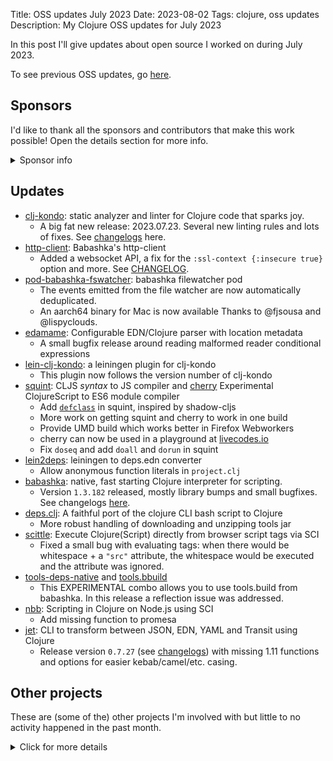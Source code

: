 Title: OSS updates July 2023
Date: 2023-08-02
Tags: clojure, oss updates
Description: My Clojure OSS updates for July 2023

In this post I'll give updates about open source I worked on during July 2023.

To see previous OSS updates, go [here](https://blog.michielborkent.nl/tags/oss-updates.html).

## Sponsors

I'd like to thank all the sponsors and contributors that make
this work possible! Open the details section for more info.

<details>
<summary>Sponsor info</summary>
Top sponsors:

- [Clojurists Together](https://clojuriststogether.org/)
- [Roam Research](https://roamresearch.com/)
- [Nextjournal](https://nextjournal.com/)
- [Toyokumo](https://toyokumo.co.jp/)
- [Cognitect](https://www.cognitect.com/)
- [Kepler16](https://kepler16.com/)
- [Adgoji](https://www.adgoji.com/)

If you want to ensure that the projects I work on are sustainably maintained,
you can sponsor this work in the following ways. Thank you!

- [Github Sponsors](https://github.com/sponsors/borkdude)
- The [Babaska](https://opencollective.com/babashka) or [Clj-kondo](https://opencollective.com/clj-kondo) OpenCollective
- [Ko-fi](https://ko-fi.com/borkdude)
- [Patreon](https://www.patreon.com/borkdude)
- [Clojurists Together](https://www.clojuriststogether.org/)

If you're used to sponsoring through some other means which isn't listed above, please get in touch.

On to the projects that I've been working on!
</details>

<!--

sources: https://github.com/borkdude
local ~/dev and ~/dev/babashka dir (since github doesn't show all repos)

-->

## Updates

- [clj-kondo](https://github.com/clj-kondo/clj-kondo): static analyzer and linter for Clojure code that sparks joy.
  - A big fat new release: 2023.07.23. Several new linting rules and lots of fixes. See [changelogs](https://github.com/clj-kondo/clj-kondo/blob/master/CHANGELOG.md#20230713) here.
- [http-client](https://github.com/babashka/http-client): Babashka's http-client
  - Added a websocket API, a fix for the `:ssl-context {:insecure true}` option and more. See [CHANGELOG](https://github.com/babashka/http-client/blob/main/CHANGELOG.md).
- [pod-babashka-fswatcher](https://github.com/babashka/pod-babashka-fswatcher): babashka filewatcher pod
  - The events emitted from the file watcher are now automatically deduplicated.
  - An aarch64 binary for Mac is now available
  Thanks to @fjsousa and @lispyclouds.
- [edamame](https://github.com/borkdude/edamame): Configurable EDN/Clojure parser with location metadata
  - A small bugfix release around reading malformed reader conditional expressions
- [lein-clj-kondo](https://github.com/clj-kondo/lein-clj-kondo): a leiningen plugin for clj-kondo
  - This plugin now follows the version number of clj-kondo
- [squint](https://github.com/squint-cljs/squint): CLJS _syntax_ to JS compiler and [cherry](https://github.com/squint-cljs/cherry) Experimental ClojureScript to ES6 module compiler
  - Add [`defclass`](https://github.com/squint-cljs/squint/blob/main/doc/defclass.md) in squint, inspired by shadow-cljs
  - More work on getting squint and cherry to work in one build
  - Provide UMD build which works better in Firefox Webworkers
  - cherry can now be used in a playground at [livecodes.io](https://dev.livecodes.io/?template=clojurescript)
  - Fix `doseq` and add `doall` and `dorun` in squint
- [lein2deps](https://github.com/borkdude/lein2deps): leiningen to deps.edn converter
  - Allow anonymous function literals in `project.clj`
- [babashka](https://github.com/babashka/babashka): native, fast starting Clojure interpreter for scripting.
  - Version `1.3.182` released, mostly library bumps and small bugfixes. See changelogs [here](https://github.com/babashka/babashka/blob/master/CHANGELOG.md#13182-2023-07-20).
- [deps.clj](https://github.com/borkdude/deps.clj): A faithful port of the clojure CLI bash script to Clojure
  - More robust handling of downloading and unzipping tools jar
- [scittle](https://github.com/babashka/scittle): Execute Clojure(Script) directly from browser script tags via SCI
  - Fixed a small bug with evaluating tags: when there would be whitespace + a `"src"` attribute, the whitespace would be executed and the attribute was ignored.
- [tools-deps-native](https://github.com/babashka/tools-deps-native) and [tools.bbuild](https://github.com/babashka/tools.bbuild)
  - This EXPERIMENTAL combo allows you to use tools.build from babashka. In this release a reflection issue was addressed.
- [nbb](https://github.com/babashka/nbb): Scripting in Clojure on Node.js using SCI
  - Add missing function to promesa
- [jet](https://github.com/borkdude/jet): CLI to transform between JSON, EDN, YAML and Transit using Clojure
  - Release version `0.7.27` (see
    [changelogs](https://github.com/borkdude/jet/blob/master/CHANGELOG.md#0727-2023-08-02))
    with missing 1.11 functions and options for easier kebab/camel/etc. casing.

<!-- ## Contributions to other projects -->

<!-- - [clojurescript](https://github.com/clojure/clojurescript): -->
<!--   - [PR 202](https://github.com/clojure/clojurescript/pull/202): a `macroexpand` fix -->
<!--   - [PR 203](https://github.com/clojure/clojurescript/pull/203): a symbol optimization fix -->
<!-- - [malli](https://github.com/metosin/malli/commit/cf918db28ff71a2f735f465f30f0bc1028ecd7d9): cherry integration -->
<!-- - [clerk](https://github.com/nextjournal/clerk/commit/cb079b14213185d27c5a2d1cc1e80943521a4fb5): cherry integration -->
<!-- - [clojure-lsp](https://github.com/clojure-lsp/clojure-lsp/commit/60d67cca59f0747e8b68802157afbe7f61440c7f): integrated a new clj-kondo feature: showing the languages in a CLJC context -->

## Other projects

These are (some of the) other projects I'm involved with but little to no activity
happened in the past month.

<details>
<summary>Click for more details</summary>
- [sql pods](https://github.com/babashka/babashka-sql-pods): babashka pods for SQL databases
- [CLI](https://github.com/babashka/cli): Turn Clojure functions into CLIs!
- [cljs-showcase](https://github.com/borkdude/cljs-showcase): Showcase CLJS libs using SCI
- [fs](https://github.com/babashka/fs) - File system utility library for Clojure
- [SCI](https://github.com/babashka/sci): Configurable Clojure/Script interpreter suitable for scripting and Clojure DSLs
  - Support `:require-macros`
  - Introduce `eval-string+` which received an optional initial `:ns` key and also returns the last active `:ns` so you can preserve the namespace state over multiple evaluations.
  - Released v0.8.40
- [process](https://github.com/babashka/process): Clojure library for shelling out / spawning sub-processes
  - Implement `:out :bytes` to receive output as bytes (thanks Hans Bugge Grathwohl)
  - Make `:dir` option accept `java.nio.file.Path`

- [sci.configs](https://github.com/babashka/sci.configs): A collection of ready to be used SCI configs.
- [babashka.book](https://github.com/babashka/book): Babashka manual
- [pod-babashka-go-sqlite3](https://github.com/babashka/pod-babashka-go-sqlite3): A babashka pod for interacting with sqlite3
- [instaparse-bb](https://github.com/babashka/instaparse-bb)
- [quickdoc](https://github.com/borkdude/quickdoc): Quick and minimal API doc generation for Clojure
- [rewrite-clj](https://github.com/clj-commons/rewrite-clj): Rewrite Clojure code and edn
- [pod-babashka-buddy](https://github.com/babashka/pod-babashka-buddy): A pod around buddy core (Cryptographic Api for Clojure).
- [gh-release-artifact](https://github.com/borkdude/gh-release-artifact): Upload artifacts to Github releases idempotently
- [neil](https://github.com/babashka/neil): A CLI to add common aliases and features to deps.edn-based projects
- [carve](https://github.com/borkdude/carve) - Remove unused Clojure vars
- [grasp](https://github.com/borkdude/grasp): Grep Clojure code using clojure.spec regexes
- [quickblog](https://github.com/borkdude/quickblog): Light-weight static blog engine for Clojure and babashka
- [4ever-clojure](https://github.com/oxalorg/4ever-clojure) - Pure CLJS version of 4clojure, meant to run forever!
- [pod-babashka-lanterna](https://github.com/babashka/pod-babashka-lanterna): Interact with clojure-lanterna from babashka
- [joyride](https://github.com/BetterThanTomorrow/joyride): VSCode CLJS scripting and REPL (via [SCI](https://github.com/babashka/sci))
- [clj2el](https://borkdude.github.io/clj2el/): transpile Clojure to elisp
- [deflet](https://github.com/borkdude/deflet): make let-expressions REPL-friendly!
- [babashka.json](https://github.com/babashka/json): babashka JSON library/adapter
- [deps.add-lib](https://github.com/borkdude/deps.add-lib): Clojure 1.12's add-lib feature for leiningen and/or other environments without a specific version of the clojure CLI

</details>

